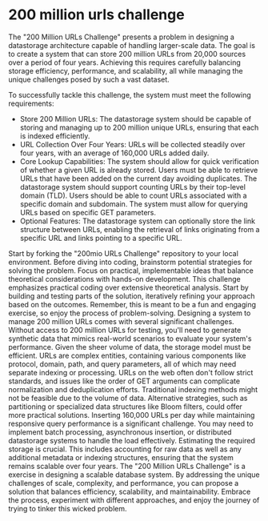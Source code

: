 # 200 million urls challenge

The "200 Million URLs Challenge" presents a problem in designing a datastorage  architecture capable of handling larger-scale data. The goal is to create a system that can  store 200 million URLs from 20,000 sources over a period of four years. Achieving this requires carefully balancing storage efficiency, performance, and scalability, all while managing the unique challenges posed by such a vast dataset.

To successfully tackle this challenge, the system must meet the following requirements:

- Store 200 Million URLs: The datastorage system should be capable of storing and managing up to 200 million unique URLs, ensuring that each is indexed efficiently.  
- URL Collection Over Four Years: URLs will be collected steadily over four years, with an average of 160,000 URLs added daily.
- Core Lookup Capabilities: The system should allow for quick verification of whether a given URL is already stored. Users must be able to retrieve URLs that have been added on the current day avoiding duplicates. The datastorage system should support counting URLs by their top-level domain (TLD). Users should be able to count URLs associated with a specific domain and subdomain. The system must allow for querying URLs based on specific GET parameters.
- Optional Features: The datastorage system can optionally store the link structure between URLs, enabling the retrieval of links originating from a specific URL and links pointing to a specific URL.

Start by forking the "200mio URLs Challenge" repository to your local environment.  Before diving into coding, brainstorm potential strategies for solving the problem. Focus on practical, implementable ideas that balance theoretical considerations with hands-on development. This challenge emphasizes practical coding over extensive theoretical analysis. Start by building and testing parts of the solution, iteratively refining your approach based on the outcomes. Remember, this is meant to be a fun and engaging exercise, so enjoy the process of problem-solving.
Designing a system to manage 200 million URLs comes with several significant challenges. Without access to 200 million URLs for testing, you'll need to generate synthetic data that mimics real-world scenarios to evaluate your system's performance. Given the sheer volume of data, the storage model must be efficient. URLs are complex entities, containing various components like protocol, domain, path, and query parameters, all of which may need separate indexing or processing. URLs on the web often don't follow strict standards, and issues like the order of GET arguments can complicate normalization and deduplication efforts. Traditional indexing methods might not be feasible due to the volume of data. Alternative strategies, such as partitioning or specialized data structures like Bloom filters, could offer more practical solutions. Inserting 160,000 URLs per day while maintaining responsive query performance is a significant challenge. You may need to implement batch processing, asynchronous insertion, or distributed datastorage systems to handle the load effectively. Estimating the required storage is crucial. This includes accounting for raw data as well as any additional metadata or indexing structures, ensuring that the system remains scalable over four years.
The "200 Million URLs Challenge" is a exercise in designing a scalable database system. By addressing the unique challenges of scale, complexity, and performance, you can propose a solution that balances efficiency, scalability, and maintainability. Embrace the process, experiment with different approaches, and enjoy the journey of trying to tinker this wicked problem.
